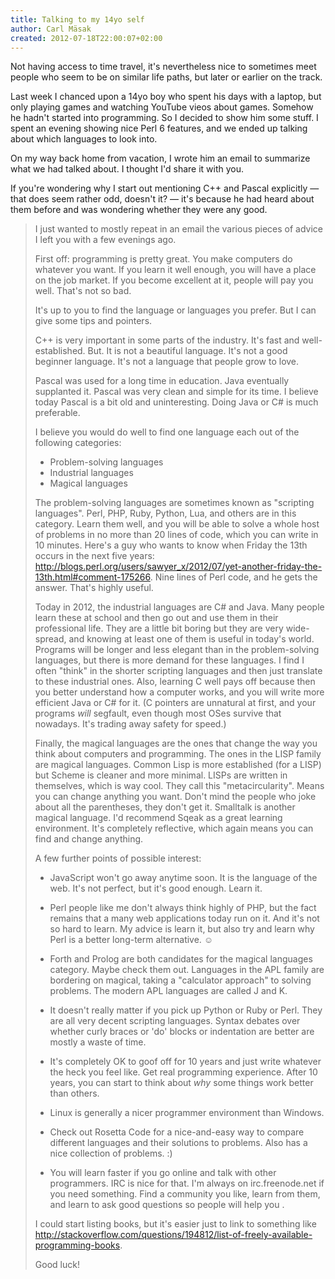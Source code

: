 ```yaml
---
title: Talking to my 14yo self
author: Carl Mäsak
created: 2012-07-18T22:00:07+02:00
---
```

Not having access to time travel, it's nevertheless nice to sometimes meet
people who seem to be on similar life paths, but later or earlier on the track.

Last week I chanced upon a 14yo boy who spent his days with a laptop, but
only playing games and watching YouTube vieos about games. Somehow he hadn't
started into programming. So I decided to show him some stuff. I spent an
evening showing nice Perl 6 features, and we ended up talking about which
languages to look into.

On my way back home from vacation, I wrote him an email to summarize what we
had talked about. I thought I'd share it with you.

If you're wondering why I start out mentioning C++ and Pascal explicitly
&mdash; that does seem rather odd, doesn't it? &mdash; it's because he had
heard about them before and was wondering whether they were any good.

> I just wanted to mostly repeat in an email the various pieces of
> advice I left you with a few evenings ago.
> 
> First off: programming is pretty great. You make computers do whatever
> you want. If you learn it well enough, you will have a place on the
> job market. If you become excellent at it, people will pay you well.
> That's not so bad.
> 
> It's up to you to find the language or languages you prefer. But I can
> give some tips and pointers.
> 
> C++ is very important in some parts of the industry. It's fast and
> well-established. But. It is not a beautiful language. It's not a good
> beginner language. It's not a language that people grow to love.
> 
> Pascal was used for a long time in education. Java eventually
> supplanted it. Pascal was very clean and simple for its time. I
> believe today Pascal is a bit old and uninteresting. Doing Java or C#
> is much preferable.
> 
> I believe you would do well to find one language each out of the
> following categories:
> 
> * Problem-solving languages
> * Industrial languages
> * Magical languages
> 
> The problem-solving languages are sometimes known as "scripting
> languages". Perl, PHP, Ruby, Python, Lua, and others are in this
> category. Learn them well, and you will be able to solve a whole host
> of problems in no more than 20 lines of code, which you can write in
> 10 minutes. Here's a guy who wants to know when Friday the 13th occurs
> in the next five years:
> <http://blogs.perl.org/users/sawyer_x/2012/07/yet-another-friday-the-13th.html#comment-175266>.
> Nine lines of Perl code, and he gets the answer. That's highly useful.
> 
> Today in 2012, the industrial languages are C# and Java. Many people
> learn these at school and then go out and use them in their
> professional life. They are a little bit boring but they are very
> wide-spread, and knowing at least one of them is useful in today's
> world. Programs will be longer and less elegant than in the
> problem-solving languages, but there is more demand for these
> languages. I find I often "think" in the shorter scripting languages
> and then just translate to these industrial ones. Also, learning C
> well pays off because then you better understand how a computer works,
> and you will write more efficient Java or C# for it. (C pointers are
> unnatural at first, and your programs *will* segfault, even though
> most OSes survive that nowadays. It's trading away safety for
> speed.)
> 
> Finally, the magical languages are the ones that change the way you
> think about computers and programming. The ones in the LISP family are
> magical languages. Common Lisp is more established (for a LISP) but
> Scheme is cleaner and more minimal. LISPs are written in themselves,
> which is way cool. They call this "metacircularity". Means you can
> change anything you want. Don't mind the people who joke about all the
> parentheses, they don't get it. Smalltalk is another magical language.
> I'd recommend Sqeak as a great learning environment. It's completely
> reflective, which again means you can find and change anything.
> 
> A few further points of possible interest:
> 
> * JavaScript won't go away anytime soon. It is the language of the
> web. It's not perfect, but it's good enough. Learn it.
> 
> * Perl people like me don't always think highly of PHP, but the fact
> remains that a many web applications today run on it. And it's not so
> hard to learn. My advice is learn it, but also try and learn why Perl
> is a better long-term alternative. ☺
> 
> * Forth and Prolog are both candidates for the magical languages
> category. Maybe check them out. Languages in the APL family are
> bordering on magical, taking a "calculator approach" to solving
> problems. The modern APL languages are called J and K.
> 
> * It doesn't really matter if you pick up Python or Ruby or Perl. They
> are all very decent scripting languages. Syntax debates over whether
> curly braces or 'do' blocks or indentation are better are mostly a
> waste of time.
> 
> * It's completely OK to goof off for 10 years and just write whatever
> the heck you feel like. Get real programming experience. After 10
> years, you can start to think about *why* some things work better than
> others.
> 
> * Linux is generally a nicer programmer environment than Windows.
> 
> * Check out Rosetta Code for a nice-and-easy way to compare different
> languages and their solutions to problems. Also has a nice collection
> of problems. :)
> 
> * You will learn faster if you go online and talk with other
> programmers. IRC is nice for that. I'm always on irc.freenode.net if
> you need something. Find a community you like, learn from them, and
> learn to ask good questions so people will help you .
> 
> I could start listing books, but it's easier just to link to something
> like <http://stackoverflow.com/questions/194812/list-of-freely-available-programming-books>.
> 
> Good luck!
